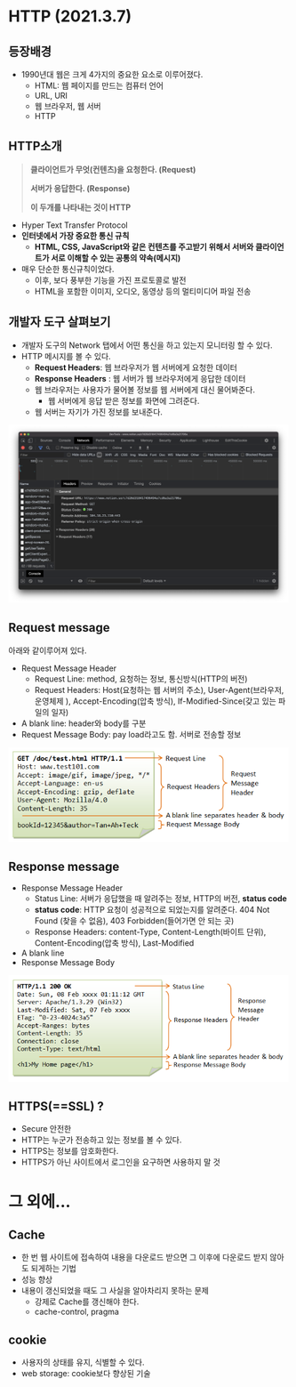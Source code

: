 # HTTP (2021.3.7)

## 등장배경

* 1990년대 웹은 크게 4가지의 중요한 요소로 이루어졌다.
  * HTML: 웹 페이지를 만드는 컴퓨터 언어
  * URL, URI
  * 웹 브라우저, 웹 서버
  * HTTP





## HTTP소개

> **클라이언트가 무엇(컨텐츠)을 요청한다. (Request)**
>
> **서버가 응답한다. (Response)**
>
> **이 두개를 나타내는 것이 HTTP**

* Hyper Text Transfer Protocol
* **인터넷에서 가장 중요한 통신 규칙**
  * **HTML, CSS, JavaScript와 같은 컨텐츠를 주고받기 위해서 서버와 클라이언트가 서로 이해할 수 있는 공통의 약속(메시지)**
* 매우 단순한 통신규칙이었다.
  * 이후, 보다 풍부한 기능을 가진 프로토콜로 발전
  * HTML을 포함한 이미지, 오디오, 동영상 등의 멀티미디어 파일 전송



## 개발자 도구 살펴보기

* 개발자 도구의 Network 탭에서 어떤 통신을 하고 있는지 모니터링 할 수 있다.
* HTTP 메시지를 볼 수 있다.
  * **Request Headers**: 웹 브라우저가 웹 서버에게 요청한 데이터
  * **Response Headers** : 웹 서버가 웹 브라우저에게 응답한 데이터
  * 웹 브라우저는 사용자가 물어볼 정보를 웹 서버에게 대신 물어봐준다.
    * 웹 서버에게 응답 받은 정보를 화면에 그려준다.
  * 웹 서버는 자기가 가진 정보를 보내준다.

![http1-1](../web/images/http1-1.png)



## Request message

아래와 같이루어져 있다.

* Request Message Header
  * Request Line: method, 요청하는 정보, 통신방식(HTTP의 버전)
  * Request Headers: Host(요청하는 웹 서버의 주소), User-Agent(브라우저, 운영체제 ), Accept-Encoding(압축 방식), If-Modified-Since(갖고 있는 파일의 일자)
* A blank line: header와 body를 구분
* Request Message Body: pay load라고도 함. 서버로 전송할 정보

![http1-2](../web/images/http1-2.png)



## Response message

* Response Message Header
  * Status Line: 서버가 응답했을 때 알려주는 정보, HTTP의 버전, **status code**
  * **status code**: HTTP 요청이 성공적으로 되었는지를 알려준다. 404 Not Found (찾을 수 없음), 403 Forbidden(들어가면 안 되는 곳)
  * Response Headers: content-Type, Content-Length(바이트 단위), Content-Encoding(압축 방식), Last-Modified
* A blank line
* Response Message Body

![http1-3](../web/images/http1-3.png)



## HTTPS(==SSL) ?

* Secure 안전한
* HTTP는 누군가 전송하고 있는 정보를 볼 수 있다.
* HTTPS는 정보를 암호화한다.
* HTTPS가 아닌 사이트에서 로그인을 요구하면 사용하지 말 것



# 그 외에...

## Cache

* 한 번 웹 사이트에 접속하여 내용을 다운로드 받으면 그 이후에 다운로드 받지 않아도 되게하는 기법
* 성능 향상
* 내용이 갱신되었을 때도 그 사실을 알아차리지 못하는 문제
  * 강제로 Cache를 갱신해야 한다.
  * cache-control, pragma



## cookie

* 사용자의 상태를 유지, 식별할 수 있다.
* web storage: cookie보다 향상된 기술


